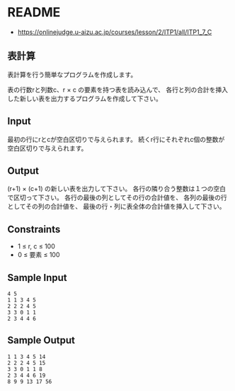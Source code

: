 # README
- <https://onlinejudge.u-aizu.ac.jp/courses/lesson/2/ITP1/all/ITP1_7_C>
## 表計算
表計算を行う簡単なプログラムを作成します。

表の行数rと列数c、r × c の要素を持つ表を読み込んで、
各行と列の合計を挿入した新しい表を出力するプログラムを作成して下さい。
## Input
最初の行にrとcが空白区切りで与えられます。
続くr行にそれぞれc個の整数が空白区切りで与えられます。
## Output
(r+1) × (c+1) の新しい表を出力して下さい。
各行の隣り合う整数は１つの空白で区切って下さい。
各行の最後の列としてその行の合計値を、
各列の最後の行としてその列の合計値を、
最後の行・列に表全体の合計値を挿入して下さい。
## Constraints
- 1 ≤ r, c ≤ 100
- 0 ≤ 要素 ≤ 100
## Sample Input
```
4 5
1 1 3 4 5
2 2 2 4 5
3 3 0 1 1
2 3 4 4 6
```
## Sample Output
```
1 1 3 4 5 14
2 2 2 4 5 15
3 3 0 1 1 8
2 3 4 4 6 19
8 9 9 13 17 56
```
